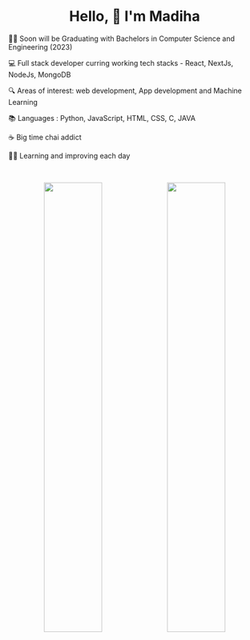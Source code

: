 <h1 align=center>Hello, 👋 I'm Madiha </h1>
  
👩‍🎓 Soon will be Graduating with Bachelors in Computer Science and Engineering (2023)

💻 Full stack developer curring working tech stacks - React, NextJs, NodeJs, MongoDB

🔍 Areas of interest: web development, App development and Machine Learning

📚 Languages : Python, JavaScript, HTML, CSS, C, JAVA

☕ Big time chai addict

👩‍💻 Learning and improving each day

<br>
<p align="center">
  <img width="48%" src="https://github-readme-stats.vercel.app/api?username=madihamallick&show_icons=true&count_private=true" />
  <img width="48%" src="https://github-readme-streak-stats.herokuapp.com/?user=madihamallick" />
</p>
